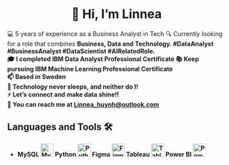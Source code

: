 <h1 align="center">👋 Hi, I’m Linnea </h1> 

💻 5 years of experience as a Business Analyst in Tech
🔍 Currently looking for a role that combines <strong>Business, Data and Technology<strong>. #DataAnalyst #BusinessAnalyst #DataScientist #AIRelatedRole.
<br>
🎓 I completed <strong>IBM Data Analyst Professional Certificate
📚 Keep pursuing <strong>IBM Machine Learning Professional Certificate
<br>
📫 Based in <strong>Sweden</strong><br>
🚀 Technology never sleeps, and neither do I!
<br>
⚡ Let’s connect and make data shine!!<br>
📩 You can reach me at Linnea_huynh@outlook.com<br> 
## Languages and Tools 🛠️

- **MySQL** <img src="https://img.icons8.com/ios/452/mysql-logo.png" width="30" alt="MySQL"> **Python** <img src="https://img.icons8.com/ios/452/python.png" width="30" alt="Python"> **Figma** <img src="https://img.icons8.com/ios/452/figma.png" width="30" alt="Figma"> **Tableau** <img src="https://cdn.worldvectorlogo.com/logos/tableau-software.svg" width="30" alt="Tableau"> **Power BI** <img src="https://img.icons8.com/ios/452/power-bi.png" width="30" alt="Power BI">
